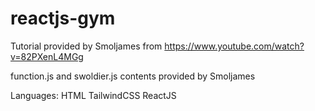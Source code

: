 # reactjs-gym
 
Tutorial provided by Smoljames from https://www.youtube.com/watch?v=82PXenL4MGg

function.js and swoldier.js contents provided by Smoljames

Languages:
HTML
TailwindCSS
ReactJS
